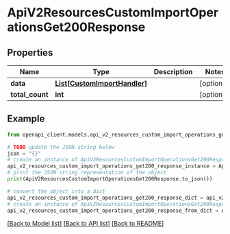 # ApiV2ResourcesCustomImportOperationsGet200Response


## Properties

Name | Type | Description | Notes
------------ | ------------- | ------------- | -------------
**data** | [**List[CustomImportHandler]**](CustomImportHandler.md) |  | [optional] 
**total_count** | **int** |  | [optional] 

## Example

```python
from openapi_client.models.api_v2_resources_custom_import_operations_get200_response import ApiV2ResourcesCustomImportOperationsGet200Response

# TODO update the JSON string below
json = "{}"
# create an instance of ApiV2ResourcesCustomImportOperationsGet200Response from a JSON string
api_v2_resources_custom_import_operations_get200_response_instance = ApiV2ResourcesCustomImportOperationsGet200Response.from_json(json)
# print the JSON string representation of the object
print(ApiV2ResourcesCustomImportOperationsGet200Response.to_json())

# convert the object into a dict
api_v2_resources_custom_import_operations_get200_response_dict = api_v2_resources_custom_import_operations_get200_response_instance.to_dict()
# create an instance of ApiV2ResourcesCustomImportOperationsGet200Response from a dict
api_v2_resources_custom_import_operations_get200_response_from_dict = ApiV2ResourcesCustomImportOperationsGet200Response.from_dict(api_v2_resources_custom_import_operations_get200_response_dict)
```
[[Back to Model list]](../README.md#documentation-for-models) [[Back to API list]](../README.md#documentation-for-api-endpoints) [[Back to README]](../README.md)


